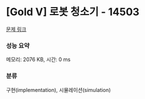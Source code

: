 # [Gold V] 로봇 청소기 - 14503 

[문제 링크](https://www.acmicpc.net/problem/14503) 

### 성능 요약

메모리: 2076 KB, 시간: 0 ms

### 분류

구현(implementation), 시뮬레이션(simulation)

